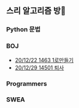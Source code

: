 ## 스리 알고리즘 방🚪

### Python 문법

### BOJ
- [20/12/22 1463 1로만들기](https://github.com/seu11ee/AlgorithmPractice/blob/master/BaekJoon/1463_1로만들기.py)
- [20/12/29 14501 퇴사](https://github.com/seu11ee/AlgorithmPractice/blob/master/BaekJoon/14501_퇴사.py)
### Programmers

### SWEA
